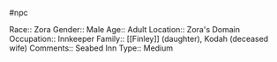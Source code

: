 #npc 

Race:: Zora
Gender:: Male
Age:: Adult
Location:: Zora's Domain
Occupation:: Innkeeper
Family:: [[Finley]] (daughter), Kodah (deceased wife)
Comments:: Seabed Inn
Type:: Medium
